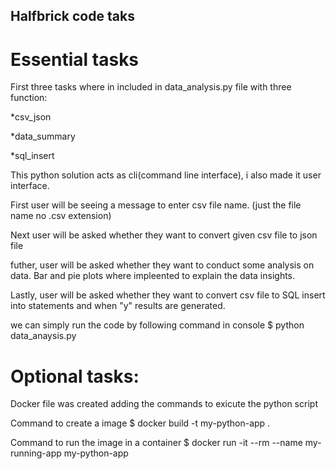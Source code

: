 ## Halfbrick code taks

# Essential tasks

First three tasks where in included in data_analysis.py file with three function:

*csv_json

*data_summary 

*sql_insert

This python solution acts as cli(command line interface), i also made it user interface.

First user will be seeing a message to enter csv file name. (just the file name no .csv extension)

Next user will be asked whether they want to convert given csv file to json file

futher, user will be asked whether they want to conduct some analysis on data. Bar and pie plots where impleented to explain the data insights.

Lastly, user will be asked whether they want to convert csv file to SQL insert into statements and when "y" results are generated.

we can simply run the code by following command in console
$ python data_anaysis.py

# Optional tasks:

Docker file was created adding the commands to exicute the python script

Command to create a image 
$ docker build -t my-python-app .

Command to run the image in a container
$ docker run -it --rm --name my-running-app my-python-app


